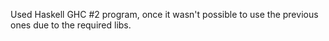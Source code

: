 Used Haskell GHC #2 program, once it wasn't possible to use the previous ones due to the required libs.